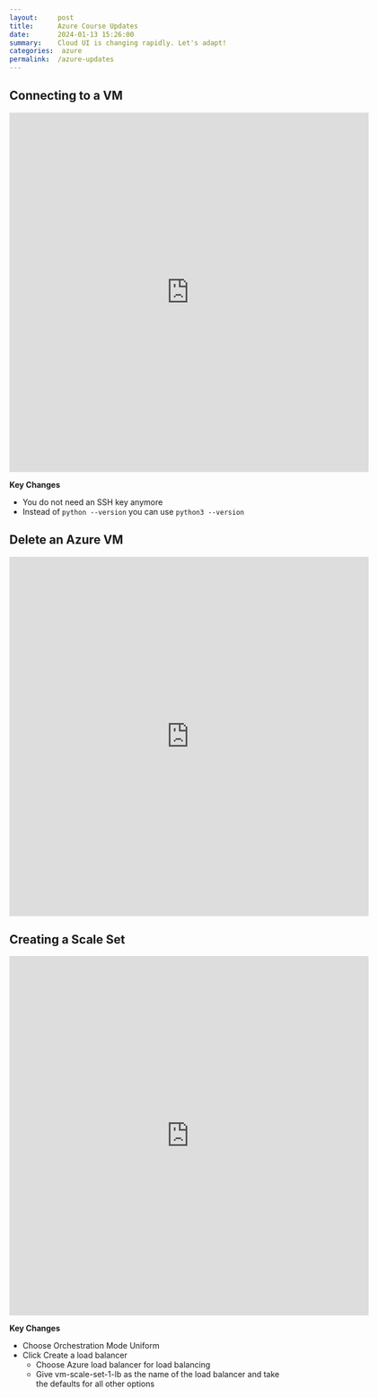 ```yaml
---
layout:     post
title:      Azure Course Updates
date:       2024-01-13 15:26:00
summary:    Cloud UI is changing rapidly. Let's adapt!
categories:  azure
permalink:  /azure-updates
---
```


## Connecting to a VM

<iframe src="https://scribehow.com/embed/Connecting_to_a_Virtual_Machine_in_Azure__gWL9X4yvQBqUoLA5eTNniQ?removeLogo=true" width="640" height="640" allowfullscreen frameborder="0"></iframe>

**Key Changes**
- You do not need an SSH key anymore
- Instead of `python --version` you can use `python3 --version`


## Delete an Azure VM

<iframe src="https://scribehow.com/embed/Deleting_a_Virtual_Machine_along_with_all_IP_Adresses_on_Azure_Portal___fv1avTwSmK8S922GW3yQQ?removeLogo=true" width="640" height="640" allowfullscreen frameborder="0"></iframe>

## Creating a Scale Set

<iframe src="https://scribehow.com/embed/Creating_a_Virtual_Machine_Scale_Set_in_Azure__-rvrl7iiTemkNor7FMfrNQ?removeLogo=true" width="640" height="640" allowfullscreen frameborder="0"></iframe>

**Key Changes**
- Choose Orchestration Mode Uniform
- Click Create a load balancer
	- Choose Azure load balancer for load balancing
	- Give vm-scale-set-1-lb as the name of the load balancer and take the defaults for all other options
